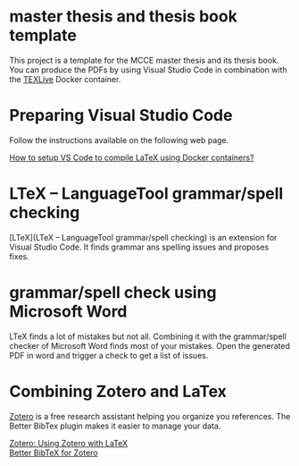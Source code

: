 # master thesis and thesis book template
This project is a template for the MCCE master thesis and its thesis book. You can produce the PDFs by using Visual Studio Code in combination with the [TEXLive](https://github.com/xu-cheng/latex-docker/pkgs/container/texlive-full) Docker container. 

# Preparing Visual Studio Code

Follow the instructions available on the following web page.

[How to setup VS Code to compile LaTeX using Docker containers?](https://www.doc.ic.ac.uk/~nuric/posts/coding/how-to-setup-vs-code-to-compile-latex-using-docker-containers/)

# LTeX – LanguageTool grammar/spell checking

[LTeX](LTeX – LanguageTool grammar/spell checking) is an extension for Visual Studio Code. It finds grammar ans spelling issues and proposes fixes.

# grammar/spell check using Microsoft Word

LTeX finds a lot of mistakes but not all. Combining it with the grammar/spell checker of Microsoft Word finds most of your mistakes. Open the generated PDF in word and trigger a check to get a list of issues.

# Combining Zotero and LaTex

[Zotero](https://www.zotero.org) is a free research assistant helping you organize you references. The Better BibTex plugin makes it easier to manage your data.

[Zotero: Using Zotero with LaTeX](https://guides.library.iit.edu/c.php?g=720120&p=6296986)  
[Better BibTeX for Zotero](https://retorque.re/zotero-better-bibtex/)
